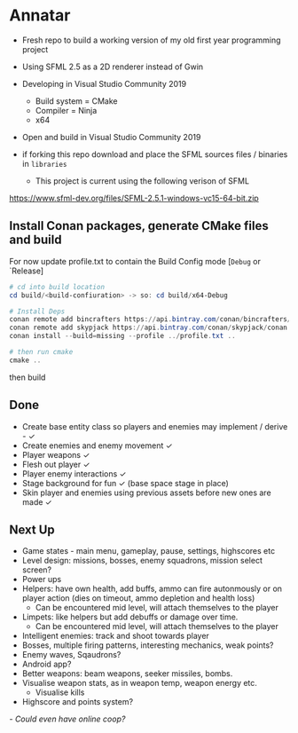 # Annatar

- Fresh repo to build a working version of my old first year programming project
- Using SFML 2.5 as a 2D renderer instead of Gwin

- Developing in Visual Studio Community 2019
  - Build system = CMake
  - Compiler = Ninja
  - x64

- Open and build in Visual Studio Community 2019

- if forking this repo download and place the SFML sources files / binaries in `libraries`
  - This project is current using the following verison of SFML

https://www.sfml-dev.org/files/SFML-2.5.1-windows-vc15-64-bit.zip

## Install Conan packages, generate CMake files and build

For now update profile.txt to contain the Build Config mode [`Debug` or `Release]

```Powershell
# cd into build location
cd build/<build-confiuration> -> so: cd build/x64-Debug

# Install Deps
conan remote add bincrafters https://api.bintray.com/conan/bincrafters/public-conan
conan remote add skypjack https://api.bintray.com/conan/skypjack/conan
conan install --build=missing --profile ../profile.txt ..     

# then run cmake
cmake ..
```
then build

## Done

- Create base entity class so players and enemies may implement / derive - ✓
- Create enemies and enemy movement ✓
- Player weapons ✓
- Flesh out player ✓
- Player enemy interactions ✓
- Stage background for fun ✓ (base space stage in place)
- Skin player and enemies using previous assets before new ones are made ✓

## Next Up

- Game states - main menu, gameplay, pause, settings, highscores etc
- Level design: missions, bosses, enemy squadrons, mission select screen? 
- Power ups 
- Helpers: have own health, add buffs, ammo can fire autonmously or on player action (dies on timeout, ammo depletion and health loss)
  - Can be encountered mid level, will attach themselves to the player
- Limpets: like helpers but add debuffs or damage over time.
  - Can be encountered mid level, will attach themselves to the player
- Intelligent enemies: track and shoot towards player
- Bosses, multiple firing patterns, interesting mechanics, weak points?
- Enemy waves, Sqaudrons?
- Android app?
- Better weapons: beam weapons, seeker missiles, bombs.
- Visualise weapon stats, as in weapon temp, weapon energy etc.
  - Visualise kills
- Highscore and points system?

*- Could even have online coop?*
